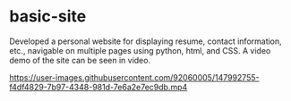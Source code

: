 # basic-site
Developed a personal website for displaying resume, contact information, etc., navigable on multiple pages using python, html, and CSS.
A video demo of the site can be seen in video. 

https://user-images.githubusercontent.com/92060005/147992755-f4df4829-7b97-4348-981d-7e6a2e7ec9db.mp4
